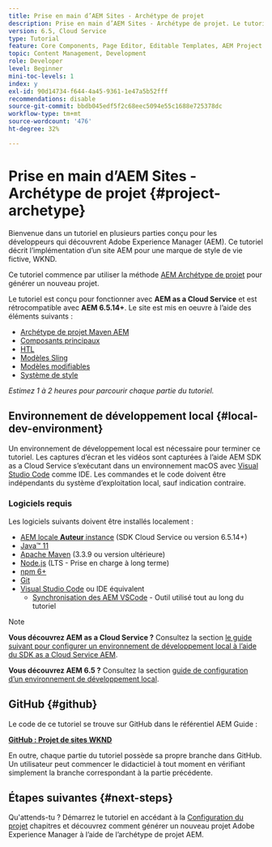 ```yaml
---
title: Prise en main d’AEM Sites - Archétype de projet
description: Prise en main d’AEM Sites - Archétype de projet. Le tutoriel WKND est un tutoriel en plusieurs parties conçu pour les développeurs qui découvrent Adobe Experience Manager. Le tutoriel décrit la mise en oeuvre d’un site AEM pour une marque de style de vie fictive, WKND. Le tutoriel aborde des sujets fondamentaux tels que la configuration de projet, les archétypes maven, les composants principaux, les modèles modifiables, les bibliothèques clientes et le développement de composants.
version: 6.5, Cloud Service
type: Tutorial
feature: Core Components, Page Editor, Editable Templates, AEM Project Archetype
topic: Content Management, Development
role: Developer
level: Beginner
mini-toc-levels: 1
index: y
exl-id: 90d14734-f644-4a45-9361-1e47a5b52fff
recommendations: disable
source-git-commit: bbdb045edf5f2c68eec5094e55c1688e725378dc
workflow-type: tm+mt
source-wordcount: '476'
ht-degree: 32%

---
```


# Prise en main d’AEM Sites - Archétype de projet {#project-archetype}

Bienvenue dans un tutoriel en plusieurs parties conçu pour les développeurs qui découvrent Adobe Experience Manager (AEM). Ce tutoriel décrit l’implémentation d’un site AEM pour une marque de style de vie fictive, WKND.

Ce tutoriel commence par utiliser la méthode [AEM Archétype de projet](https://experienceleague.adobe.com/docs/experience-manager-core-components/using/developing/archetype/overview.html?lang=fr) pour générer un nouveau projet.

Le tutoriel est conçu pour fonctionner avec **AEM as a Cloud Service** et est rétrocompatible avec **AEM 6.5.14+**. Le site est mis en oeuvre à l’aide des éléments suivants :

* [Archétype de projet Maven AEM](https://experienceleague.adobe.com/docs/experience-manager-core-components/using/developing/archetype/overview.html?lang=fr)
* [Composants principaux](https://experienceleague.adobe.com/docs/experience-manager-core-components/using/introduction.html?lang=fr)
* [HTL](https://experienceleague.adobe.com/docs/experience-manager-htl/content/getting-started.html)
* [Modèles Sling](https://sling.apache.org/documentation/bundles/models.html)
* [Modèles modifiables](https://experienceleague.adobe.com/docs/experience-manager-learn/sites/page-authoring/template-editor-feature-video-use.html?lang=fr)
* [Système de style](https://experienceleague.adobe.com/docs/experience-manager-learn/sites/page-authoring/style-system-feature-video-use.html?lang=fr)

*Estimez 1 à 2 heures pour parcourir chaque partie du tutoriel.*

## Environnement de développement local {#local-dev-environment}

Un environnement de développement local est nécessaire pour terminer ce tutoriel. Les captures d’écran et les vidéos sont capturées à l’aide AEM SDK as a Cloud Service s’exécutant dans un environnement macOS avec [Visual Studio Code](https://code.visualstudio.com/) comme IDE. Les commandes et le code doivent être indépendants du système d’exploitation local, sauf indication contraire.

### Logiciels requis

Les logiciels suivants doivent être installés localement :

* [AEM locale **Auteur** instance](https://experience.adobe.com/#/downloads) (SDK Cloud Service ou version 6.5.14+)
* [Java™ 11](https://downloads.experiencecloud.adobe.com/content/software-distribution/en/general.html)
* [Apache Maven](https://maven.apache.org/) (3.3.9 ou version ultérieure)
* [Node.js](https://nodejs.org/en/) (LTS - Prise en charge à long terme)
* [npm 6+](https://www.npmjs.com/)
* [Git](https://git-scm.com/)
* [Visual Studio Code](https://code.visualstudio.com/) ou IDE équivalent
   * [Synchronisation des AEM VSCode](https://marketplace.visualstudio.com/items?itemName=yamato-ltd.vscode-aem-sync) - Outil utilisé tout au long du tutoriel

>[!NOTE]
>
> **Vous découvrez AEM as a Cloud Service ?** Consultez la section [le guide suivant pour configurer un environnement de développement local à l’aide du SDK as a Cloud Service AEM](https://experienceleague.adobe.com/docs/experience-manager-learn/cloud-service/local-development-environment-set-up/overview.html?lang=fr).
>
> **Vous découvrez AEM 6.5 ?** Consultez la section [guide de configuration d’un environnement de développement local](https://experienceleague.adobe.com/docs/experience-manager-learn/foundation/development/set-up-a-local-aem-development-environment.html?lang=fr).

## GitHub {#github}

Le code de ce tutoriel se trouve sur GitHub dans le référentiel AEM Guide :

**[GitHub : Projet de sites WKND](https://github.com/adobe/aem-guides-wknd)**

En outre, chaque partie du tutoriel possède sa propre branche dans GitHub. Un utilisateur peut commencer le didacticiel à tout moment en vérifiant simplement la branche correspondant à la partie précédente.

## Étapes suivantes {#next-steps}

Qu&#39;attends-tu ? Démarrez le tutoriel en accédant à la [Configuration du projet](project-setup.md) chapitres et découvrez comment générer un nouveau projet Adobe Experience Manager à l’aide de l’archétype de projet AEM.
